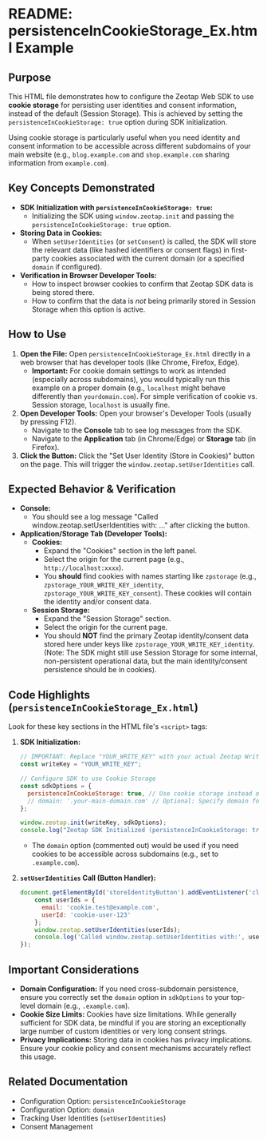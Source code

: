 # README: persistenceInCookieStorage_Ex.html Example

## Purpose

This HTML file demonstrates how to configure the Zeotap Web SDK to use **cookie storage** for persisting user identities and consent information, instead of the default (Session Storage). This is achieved by setting the `persistenceInCookieStorage: true` option during SDK initialization.

Using cookie storage is particularly useful when you need identity and consent information to be accessible across different subdomains of your main website (e.g., `blog.example.com` and `shop.example.com` sharing information from `example.com`).

## Key Concepts Demonstrated

*   **SDK Initialization with `persistenceInCookieStorage: true`:**
    *   Initializing the SDK using `window.zeotap.init` and passing the `persistenceInCookieStorage: true` option.
*   **Storing Data in Cookies:**
    *   When `setUserIdentities` (or `setConsent`) is called, the SDK will store the relevant data (like hashed identifiers or consent flags) in first-party cookies associated with the current domain (or a specified `domain` if configured).
*   **Verification in Browser Developer Tools:**
    *   How to inspect browser cookies to confirm that Zeotap SDK data is being stored there.
    *   How to confirm that the data is *not* being primarily stored in Session Storage when this option is active.

## How to Use

1.  **Open the File:** Open `persistenceInCookieStorage_Ex.html` directly in a web browser that has developer tools (like Chrome, Firefox, Edge).
    *   **Important:** For cookie domain settings to work as intended (especially across subdomains), you would typically run this example on a proper domain (e.g., `localhost` might behave differently than `yourdomain.com`). For simple verification of cookie vs. Session storage, `localhost` is usually fine.
2.  **Open Developer Tools:** Open your browser's Developer Tools (usually by pressing F12).
    *   Navigate to the **Console** tab to see log messages from the SDK.
    *   Navigate to the **Application** tab (in Chrome/Edge) or **Storage** tab (in Firefox).
3.  **Click the Button:** Click the "Set User Identity (Store in Cookies)" button on the page. This will trigger the `window.zeotap.setUserIdentities` call.

## Expected Behavior & Verification

*   **Console:**
    *   You should see a log message "Called window.zeotap.setUserIdentities with: ..." after clicking the button.
*   **Application/Storage Tab (Developer Tools):**
    *   **Cookies:**
        *   Expand the "Cookies" section in the left panel.
        *   Select the origin for the current page (e.g., `http://localhost:xxxx`).
        *   You **should** find cookies with names starting like `zpstorage` (e.g., `zpstorage_YOUR_WRITE_KEY_identity`, `zpstorage_YOUR_WRITE_KEY_consent`). These cookies will contain the identity and/or consent data.
    *   **Session Storage:**
        *   Expand the "Session Storage" section.
        *   Select the origin for the current page.
        *   You should **NOT** find the primary Zeotap identity/consent data stored here under keys like `zpstorage_YOUR_WRITE_KEY_identity`. (Note: The SDK might still use Session Storage for some internal, non-persistent operational data, but the main identity/consent persistence should be in cookies).

## Code Highlights (`persistenceInCookieStorage_Ex.html`)

Look for these key sections in the HTML file's `<script>` tags:

1.  **SDK Initialization:**
    ```javascript
    // IMPORTANT: Replace "YOUR_WRITE_KEY" with your actual Zeotap Write Key
    const writeKey = "YOUR_WRITE_KEY";

    // Configure SDK to use Cookie Storage
    const sdkOptions = {
      persistenceInCookieStorage: true, // Use cookie storage instead of Session Storage
      // domain: '.your-main-domain.com' // Optional: Specify domain for cross-subdomain cookies
    };

    window.zeotap.init(writeKey, sdkOptions);
    console.log("Zeotap SDK Initialized (persistenceInCookieStorage: true).");
    ```
    *   The `domain` option (commented out) would be used if you need cookies to be accessible across subdomains (e.g., set to `.example.com`).

2.  **`setUserIdentities` Call (Button Handler):**
    ```javascript
    document.getElementById('storeIdentityButton').addEventListener('click', function() {
        const userIds = {
          email: 'cookie.test@example.com',
          userId: 'cookie-user-123'
        };
        window.zeotap.setUserIdentities(userIds);
        console.log('Called window.zeotap.setUserIdentities with:', userIds);
    });
    ```

## Important Considerations

*   **Domain Configuration:** If you need cross-subdomain persistence, ensure you correctly set the `domain` option in `sdkOptions` to your top-level domain (e.g., `.example.com`).
*   **Cookie Size Limits:** Cookies have size limitations. While generally sufficient for SDK data, be mindful if you are storing an exceptionally large number of custom identities or very long consent strings.
*   **Privacy Implications:** Storing data in cookies has privacy implications. Ensure your cookie policy and consent mechanisms accurately reflect this usage.

## Related Documentation

*   Configuration Option: `persistenceInCookieStorage`
*   Configuration Option: `domain`
*   Tracking User Identities (`setUserIdentities`)
*   Consent Management
